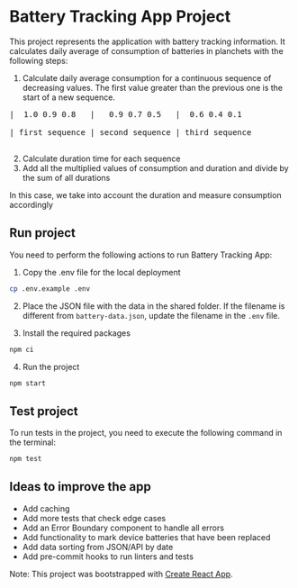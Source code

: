 # Battery Tracking App Project

This project represents the application with battery tracking information.
It calculates daily average of consumption of batteries in planchets with the following steps:

1. Calculate daily average consumption for a continuous sequence of decreasing values. The first value greater than the previous one is the start of a new sequence.
<pre>
|  1.0 0.9 0.8   |   0.9 0.7 0.5   |  0.6 0.4 0.1

| first sequence | second sequence | third sequence

</pre>

2. Calculate duration time for each sequence
3. Add all the multiplied values of consumption and duration and divide by the sum of all durations

In this case, we take into account the duration and measure consumption accordingly

## Run project

You need to perform the following actions to run Battery Tracking App:

1. Copy the .env file for the local deployment

```sh
cp .env.example .env
```

2. Place the JSON file with the data in the shared folder. If the filename is different from `battery-data.json`, update the filename in the `.env` file.

3. Install the required packages

```sh
npm ci
```

4. Run the project

```sh
npm start
```

## Test project

To run tests in the project, you need to execute the following command in the terminal:

```sh
npm test
```

## Ideas to improve the app

- Add caching
- Add more tests that check edge cases
- Add an Error Boundary component to handle all errors
- Add functionality to mark device batteries that have been replaced
- Add data sorting from JSON/API by date
- Add pre-commit hooks to run linters and tests

Note:
This project was bootstrapped with [Create React App](https://github.com/facebook/create-react-app).
